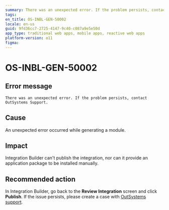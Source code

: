 ```yaml
---
summary: There was an unexpected error. If the problem persists, contact OutSystems Support.
tags:
en_title: OS-INBL-GEN-50002
locale: en-us
guid: 9fd36cc7-2725-4147-9c40-c087a9e5e50d
app_type: traditional web apps, mobile apps, reactive web apps
platform-version: o11
figma:
---
```


# OS-INBL-GEN-50002

## Error message

`There was an unexpected error. If the problem persists, contact OutSystems Support.`

## Cause

An unexpected error occurred while generating a module.

## Impact

Integration Builder can't publish the integration, nor can it provide an application package to be installed manually.

## Recommended action

In Integration Builder, go back to the **Review Integration** screen and click **Publish**.
If the issue persists, please create a case with [OutSystems support](https://success.outsystems.com/Support).
